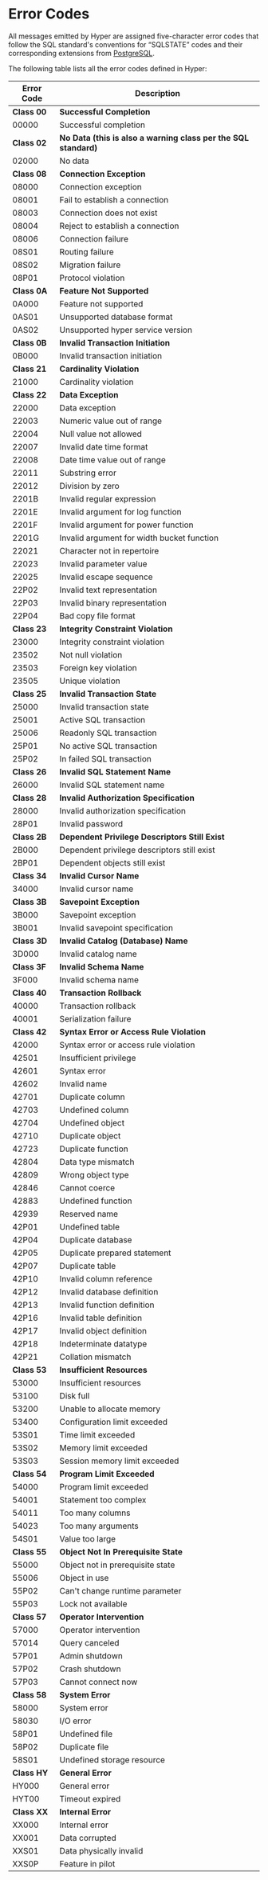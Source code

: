 # Error Codes

All messages emitted by Hyper are assigned five-character error codes
that follow the SQL standard's conventions for “SQLSTATE” codes and
their corresponding extensions from
[PostgreSQL](https://www.postgresql.org/docs/current/errcodes-appendix.html).

The following table lists all the error codes defined in Hyper:

Error Code   |Description
----         |----
**Class 00** |**Successful Completion**
00000        |Successful completion
**Class 02** |**No Data (this is also a warning class per the SQL standard)**
02000        |No data
**Class 08** |**Connection Exception**
08000        |Connection exception
08001        |Fail to establish a connection
08003        |Connection does not exist
08004        |Reject to establish a connection
08006        |Connection failure
08S01        |Routing failure
08S02        |Migration failure
08P01        |Protocol violation
**Class 0A** |**Feature Not Supported**
0A000        |Feature not supported
0AS01        |Unsupported database format
0AS02        |Unsupported hyper service version
**Class 0B** |**Invalid Transaction Initiation**
0B000        |Invalid transaction initiation
**Class 21** |**Cardinality Violation**
21000        |Cardinality violation
**Class 22** |**Data Exception**
22000        |Data exception
22003        |Numeric value out of range
22004        |Null value not allowed
22007        |Invalid date time format
22008        |Date time value out of range
22011        |Substring error
22012        |Division by zero
2201B        |Invalid regular expression
2201E        |Invalid argument for log function
2201F        |Invalid argument for power function
2201G        |Invalid argument for width bucket function
22021        |Character not in repertoire
22023        |Invalid parameter value
22025        |Invalid escape sequence
22P02        |Invalid text representation
22P03        |Invalid binary representation
22P04        |Bad copy file format
**Class 23** |**Integrity Constraint Violation**
23000        |Integrity constraint violation
23502        |Not null violation
23503        |Foreign key violation
23505        |Unique violation
**Class 25** |**Invalid Transaction State**
25000        |Invalid transaction state
25001        |Active SQL transaction
25006        |Readonly SQL transaction
25P01        |No active SQL transaction
25P02        |In failed SQL transaction
**Class 26** |**Invalid SQL Statement Name**
26000        |Invalid SQL statement name
**Class 28** |**Invalid Authorization Specification**
28000        |Invalid authorization specification
28P01        |Invalid password
**Class 2B** |**Dependent Privilege Descriptors Still Exist**
2B000        |Dependent privilege descriptors still exist
2BP01        |Dependent objects still exist
**Class 34** |**Invalid Cursor Name**
34000        |Invalid cursor name
**Class 3B** |**Savepoint Exception**
3B000        |Savepoint exception
3B001        |Invalid savepoint specification
**Class 3D** |**Invalid Catalog (Database) Name**
3D000        |Invalid catalog name
**Class 3F** |**Invalid Schema Name**
3F000        |Invalid schema name
**Class 40** |**Transaction Rollback**
40000        |Transaction rollback
40001        |Serialization failure
**Class 42** |**Syntax Error or Access Rule Violation**
42000        |Syntax error or access rule violation
42501        |Insufficient privilege
42601        |Syntax error
42602        |Invalid name
42701        |Duplicate column
42703        |Undefined column
42704        |Undefined object
42710        |Duplicate object
42723        |Duplicate function
42804        |Data type mismatch
42809        |Wrong object type
42846        |Cannot coerce
42883        |Undefined function
42939        |Reserved name
42P01        |Undefined table
42P04        |Duplicate database
42P05        |Duplicate prepared statement
42P07        |Duplicate table
42P10        |Invalid column reference
42P12        |Invalid database definition
42P13        |Invalid function definition
42P16        |Invalid table definition
42P17        |Invalid object definition
42P18        |Indeterminate datatype
42P21        |Collation mismatch
**Class 53** |**Insufficient Resources**
53000        |Insufficient resources
53100        |Disk full
53200        |Unable to allocate memory
53400        |Configuration limit exceeded
53S01        |Time limit exceeded
53S02        |Memory limit exceeded
53S03        |Session memory limit exceeded
**Class 54** |**Program Limit Exceeded**
54000        |Program limit exceeded
54001        |Statement too complex
54011        |Too many columns
54023        |Too many arguments
54S01        |Value too large
**Class 55** |**Object Not In Prerequisite State**
55000        |Object not in prerequisite state
55006        |Object in use
55P02        |Can't change runtime parameter
55P03        |Lock not available
**Class 57** |**Operator Intervention**
57000        |Operator intervention
57014        |Query canceled
57P01        |Admin shutdown
57P02        |Crash shutdown
57P03        |Cannot connect now
**Class 58** |**System Error**
58000        |System error
58030        |I/O error
58P01        |Undefined file
58P02        |Duplicate file
58S01        |Undefined storage resource
**Class HY** |**General Error**
HY000        |General error
HYT00        |Timeout expired
**Class XX** |**Internal Error**
XX000        |Internal error
XX001        |Data corrupted
XXS01        |Data physically invalid
XXS0P        |Feature in pilot
